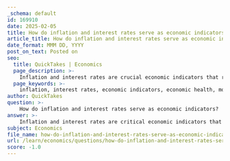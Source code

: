 ```yaml
---
_schema: default
id: 169910
date: 2025-02-05
title: How do inflation and interest rates serve as economic indicators?
article_title: How do inflation and interest rates serve as economic indicators?
date_format: MMM DD, YYYY
post_on_text: Posted on
seo:
  title: QuickTakes | Economics
  page_description: >-
    Inflation and interest rates are crucial economic indicators that reflect the health and direction of an economy, impacting consumer behavior and monetary policy.
  page_keywords: >-
    inflation, interest rates, economic indicators, economic health, monetary policy, consumer behavior, price levels, economic stability, borrowing costs, central banks, economic growth, deflation, spending, investment, economic predictions
author: QuickTakes
question: >-
    How do inflation and interest rates serve as economic indicators?
answer: >-
    Inflation and interest rates are critical economic indicators that provide insights into the health and direction of an economy. Here's how they function as indicators:\n\n### Inflation as an Economic Indicator\n1. **Definition**: Inflation measures the rate at which the general level of prices for goods and services rises, eroding purchasing power. It is typically expressed as an annual percentage.\n2. **Implications**: High inflation can indicate an overheating economy where demand exceeds supply, leading to price increases. Conversely, low or negative inflation (deflation) can signal weak demand and economic stagnation.\n3. **Economic Health**: Economists monitor inflation closely because it affects consumer behavior, purchasing power, and overall economic stability. Rising inflation may prompt central banks to adjust monetary policy to prevent the economy from overheating.\n\n### Interest Rates as an Economic Indicator\n1. **Definition**: Interest rates represent the cost of borrowing money, expressed as a percentage of the principal amount. They are influenced by central bank policies and economic conditions.\n2. **Monetary Policy Tool**: Central banks, such as the Bank of Canada, use interest rates as a primary tool for monetary policy. In times of economic uncertainty or recession, they may lower interest rates to stimulate borrowing and spending. Conversely, if inflation is rising, they may increase rates to cool down economic activity.\n3. **Economic Predictions**: Changes in interest rates can signal future economic conditions. For instance, rising interest rates may indicate that the central bank is concerned about inflation, which could lead to predictions of slower economic growth. Conversely, falling interest rates may suggest an impending economic recovery.\n\n### Relationship Between Inflation and Interest Rates\n1. **Impact on Spending**: Lower interest rates can lead to increased spending and investment, potentially driving up prices if demand outstrips supply, thereby contributing to inflation. Higher interest rates can help control inflation by reducing spending and borrowing.\n2. **Economic Dynamics**: Interest rates and inflation are interconnected; central banks adjust interest rates in response to inflation trends to maintain economic stability. For example, if inflation is high, central banks may raise interest rates to curb spending and bring inflation down.\n\n### Conclusion\nIn summary, inflation and interest rates serve as vital economic indicators that reflect the overall health of an economy. They influence consumer behavior, business investment, and economic growth. Monitoring these indicators helps policymakers and economists make informed decisions to promote economic stability and growth.
subject: Economics
file_name: how-do-inflation-and-interest-rates-serve-as-economic-indicators.md
url: /learn/economics/questions/how-do-inflation-and-interest-rates-serve-as-economic-indicators
score: -1.0
---
```


&nbsp;